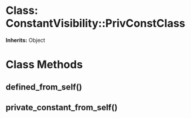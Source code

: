 # Class: ConstantVisibility::PrivConstClass
**Inherits:** Object
    



# Class Methods
## defined_from_self() [](#method-c-defined_from_self)
## private_constant_from_self() [](#method-c-private_constant_from_self)

